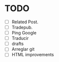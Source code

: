 # TODO
- [ ] Related Post.
- [ ] Tradepub.
- [ ] Ping Google
- [ ] Traducir
- [ ] drafts
- [ ] Arreglar git
- [ ] HTML improvements
